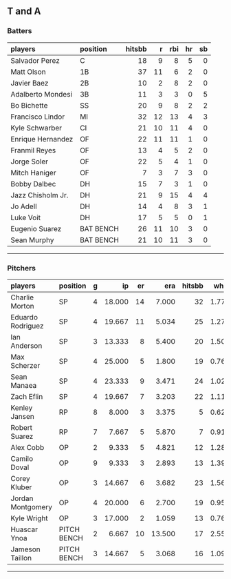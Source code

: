 ## T and A

### Batters

 
|players           |position  | hitsbb|  r| rbi| hr| sb| 
|:-----------------|:---------|------:|--:|---:|--:|--:| 
|Salvador Perez    |C         |     18|  9|   8|  5|  0| 
|Matt Olson        |1B        |     37| 11|   6|  2|  0| 
|Javier Baez       |2B        |     10|  2|   8|  2|  0| 
|Adalberto Mondesi |3B        |     11|  3|   3|  0|  5| 
|Bo Bichette       |SS        |     20|  9|   8|  2|  2| 
|Francisco Lindor  |MI        |     32| 12|  13|  4|  3| 
|Kyle Schwarber    |CI        |     21| 10|  11|  4|  0| 
|Enrique Hernandez |OF        |     22| 11|  11|  1|  0| 
|Franmil Reyes     |OF        |     13|  4|   5|  2|  0| 
|Jorge Soler       |OF        |     22|  5|   4|  1|  0| 
|Mitch Haniger     |OF        |      7|  3|   7|  3|  0| 
|Bobby Dalbec      |DH        |     15|  7|   3|  1|  0| 
|Jazz Chisholm Jr. |DH        |     21|  9|  15|  4|  4| 
|Jo Adell          |DH        |     14|  4|   8|  3|  1| 
|Luke Voit         |DH        |     17|  5|   5|  0|  1| 
|Eugenio Suarez    |BAT BENCH |     26| 11|  10|  3|  0| 
|Sean Murphy       |BAT BENCH |     21| 10|  11|  3|  0| 


* * *

### Pitchers

 
|players           |position    |  g|     ip| er|    era| hitsbb|  whip| so|  w| sv| 
|:-----------------|:-----------|--:|------:|--:|------:|------:|-----:|--:|--:|--:| 
|Charlie Morton    |SP          |  4| 18.000| 14|  7.000|     32| 1.778| 15|  1|  0| 
|Eduardo Rodriguez |SP          |  4| 19.667| 11|  5.034|     25| 1.271| 18|  0|  0| 
|Ian Anderson      |SP          |  3| 13.333|  8|  5.400|     20| 1.500| 12|  1|  0| 
|Max Scherzer      |SP          |  4| 25.000|  5|  1.800|     19| 0.760| 33|  3|  0| 
|Sean Manaea       |SP          |  4| 23.333|  9|  3.471|     24| 1.029| 24|  2|  0| 
|Zach Eflin        |SP          |  4| 19.667|  7|  3.203|     22| 1.119| 15|  1|  0| 
|Kenley Jansen     |RP          |  8|  8.000|  3|  3.375|      5| 0.625| 11|  0|  5| 
|Robert Suarez     |RP          |  7|  7.667|  5|  5.870|      7| 0.913| 10|  1|  0| 
|Alex Cobb         |OP          |  2|  9.333|  5|  4.821|     12| 1.286| 14|  1|  0| 
|Camilo Doval      |OP          |  9|  9.333|  3|  2.893|     13| 1.393| 11|  0|  4| 
|Corey Kluber      |OP          |  3| 14.667|  6|  3.682|     23| 1.568| 12|  0|  0| 
|Jordan Montgomery |OP          |  4| 20.000|  6|  2.700|     19| 0.950| 15|  0|  0| 
|Kyle Wright       |OP          |  3| 17.000|  2|  1.059|     13| 0.765| 26|  2|  0| 
|Huascar Ynoa      |PITCH BENCH |  2|  6.667| 10| 13.500|     17| 2.550|  8|  0|  0| 
|Jameson Taillon   |PITCH BENCH |  3| 14.667|  5|  3.068|     16| 1.091| 13|  1|  0| 


* * *


